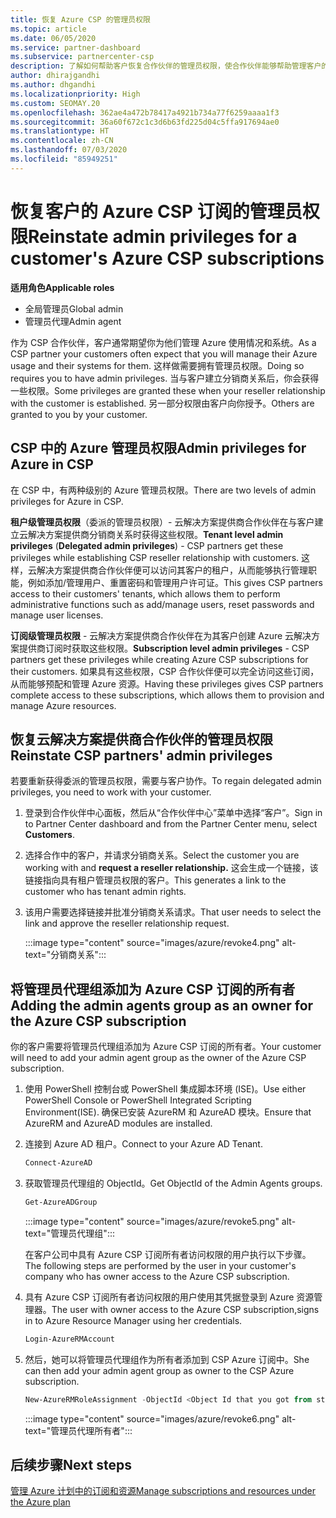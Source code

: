 ```yaml
---
title: 恢复 Azure CSP 的管理员权限
ms.topic: article
ms.date: 06/05/2020
ms.service: partner-dashboard
ms.subservice: partnercenter-csp
description: 了解如何帮助客户恢复合作伙伴的管理员权限，使合作伙伴能够帮助管理客户的 Azure CSP 订阅。
author: dhirajgandhi
ms.author: dhgandhi
ms.localizationpriority: High
ms.custom: SEOMAY.20
ms.openlocfilehash: 362ae4a472b78417a4921b734a77f6259aaaa1f3
ms.sourcegitcommit: 36a60f672c1c3d6b63fd225d04c5ffa917694ae0
ms.translationtype: HT
ms.contentlocale: zh-CN
ms.lasthandoff: 07/03/2020
ms.locfileid: "85949251"
---
```

# <a name="reinstate-admin-privileges-for-a-customers-azure-csp-subscriptions"></a><span data-ttu-id="2e3d8-103">恢复客户的 Azure CSP 订阅的管理员权限</span><span class="sxs-lookup"><span data-stu-id="2e3d8-103">Reinstate admin privileges for a customer's Azure CSP subscriptions</span></span>  

<span data-ttu-id="2e3d8-104">**适用角色**</span><span class="sxs-lookup"><span data-stu-id="2e3d8-104">**Applicable roles**</span></span>

- <span data-ttu-id="2e3d8-105">全局管理员</span><span class="sxs-lookup"><span data-stu-id="2e3d8-105">Global admin</span></span>
- <span data-ttu-id="2e3d8-106">管理员代理</span><span class="sxs-lookup"><span data-stu-id="2e3d8-106">Admin agent</span></span>

<span data-ttu-id="2e3d8-107">作为 CSP 合作伙伴，客户通常期望你为他们管理 Azure 使用情况和系统。</span><span class="sxs-lookup"><span data-stu-id="2e3d8-107">As a CSP partner your customers often expect that you will manage their Azure usage and their systems for them.</span></span> <span data-ttu-id="2e3d8-108">这样做需要拥有管理员权限。</span><span class="sxs-lookup"><span data-stu-id="2e3d8-108">Doing so requires you to have admin privileges.</span></span> <span data-ttu-id="2e3d8-109">当与客户建立分销商关系后，你会获得一些权限。</span><span class="sxs-lookup"><span data-stu-id="2e3d8-109">Some privileges are granted these when your reseller relationship with the customer is established.</span></span> <span data-ttu-id="2e3d8-110">另一部分权限由客户向你授予。</span><span class="sxs-lookup"><span data-stu-id="2e3d8-110">Others are granted to you by your customer.</span></span>

## <a name="admin-privileges-for-azure-in-csp"></a><span data-ttu-id="2e3d8-111">CSP 中的 Azure 管理员权限</span><span class="sxs-lookup"><span data-stu-id="2e3d8-111">Admin privileges for Azure in CSP</span></span>

<span data-ttu-id="2e3d8-112">在 CSP 中，有两种级别的 Azure 管理员权限。</span><span class="sxs-lookup"><span data-stu-id="2e3d8-112">There are two levels of admin privileges for Azure in CSP.</span></span>

<span data-ttu-id="2e3d8-113">**租户级管理员权限**（委派的管理员权限）- 云解决方案提供商合作伙伴在与客户建立云解决方案提供商分销商关系时获得这些权限。</span><span class="sxs-lookup"><span data-stu-id="2e3d8-113">**Tenant level admin privileges** (**Delegated admin privileges**) -  CSP partners get these privileges while establishing CSP reseller relationship with customers.</span></span> <span data-ttu-id="2e3d8-114">这样，云解决方案提供商合作伙伴便可以访问其客户的租户，从而能够执行管理职能，例如添加/管理用户、重置密码和管理用户许可证。</span><span class="sxs-lookup"><span data-stu-id="2e3d8-114">This gives CSP partners access to their customers' tenants, which allows them to perform administrative functions such as add/manage users, reset passwords and manage user licenses.</span></span>

<span data-ttu-id="2e3d8-115">**订阅级管理员权限** - 云解决方案提供商合作伙伴在为其客户创建 Azure 云解决方案提供商订阅时获取这些权限。</span><span class="sxs-lookup"><span data-stu-id="2e3d8-115">**Subscription level admin privileges** - CSP partners get these privileges while creating Azure CSP subscriptions for their customers.</span></span> <span data-ttu-id="2e3d8-116">如果具有这些权限，CSP 合作伙伴便可以完全访问这些订阅，从而能够预配和管理 Azure 资源。</span><span class="sxs-lookup"><span data-stu-id="2e3d8-116">Having these privileges gives CSP partners complete access to these subscriptions, which allows them to provision and manage Azure resources.</span></span>

## <a name="reinstate-csp-partners-admin-privileges"></a><span data-ttu-id="2e3d8-117">恢复云解决方案提供商合作伙伴的管理员权限</span><span class="sxs-lookup"><span data-stu-id="2e3d8-117">Reinstate CSP partners' admin privileges</span></span>

<span data-ttu-id="2e3d8-118">若要重新获得委派的管理员权限，需要与客户协作。</span><span class="sxs-lookup"><span data-stu-id="2e3d8-118">To regain delegated admin privileges, you need to work with your customer.</span></span>

1. <span data-ttu-id="2e3d8-119">登录到合作伙伴中心面板，然后从“合作伙伴中心”菜单中选择“客户”。</span><span class="sxs-lookup"><span data-stu-id="2e3d8-119">Sign in to Partner Center dashboard and from the Partner Center menu, select **Customers**.</span></span>

2. <span data-ttu-id="2e3d8-120">选择合作中的客户，并请求分销商关系。</span><span class="sxs-lookup"><span data-stu-id="2e3d8-120">Select the customer you are working with and **request a reseller relationship.**</span></span> <span data-ttu-id="2e3d8-121">这会生成一个链接，该链接指向具有租户管理员权限的客户。</span><span class="sxs-lookup"><span data-stu-id="2e3d8-121">This generates a link to the customer who has tenant admin rights.</span></span>

3. <span data-ttu-id="2e3d8-122">该用户需要选择链接并批准分销商关系请求。</span><span class="sxs-lookup"><span data-stu-id="2e3d8-122">That user needs to select the link and approve the reseller relationship request.</span></span>

   :::image type="content" source="images/azure/revoke4.png" alt-text="分销商关系":::

## <a name="adding-the-admin-agents-group-as-an-owner-for-the-azure-csp-subscription"></a><span data-ttu-id="2e3d8-124">将管理员代理组添加为 Azure CSP 订阅的所有者</span><span class="sxs-lookup"><span data-stu-id="2e3d8-124">Adding the admin agents group as an owner for the Azure CSP subscription</span></span>

<span data-ttu-id="2e3d8-125">你的客户需要将管理员代理组添加为 Azure CSP 订阅的所有者。</span><span class="sxs-lookup"><span data-stu-id="2e3d8-125">Your customer will need to add your admin agent group as the owner of the Azure CSP subscription.</span></span>

1. <span data-ttu-id="2e3d8-126">使用 PowerShell 控制台或 PowerShell 集成脚本环境 (ISE)。</span><span class="sxs-lookup"><span data-stu-id="2e3d8-126">Use either PowerShell Console or PowerShell Integrated Scripting Environment(ISE).</span></span> <span data-ttu-id="2e3d8-127">确保已安装 AzureRM 和 AzureAD 模块。</span><span class="sxs-lookup"><span data-stu-id="2e3d8-127">Ensure that AzureRM and AzureAD modules are installed.</span></span>

2. <span data-ttu-id="2e3d8-128">连接到 Azure AD 租户。</span><span class="sxs-lookup"><span data-stu-id="2e3d8-128">Connect to your Azure AD Tenant.</span></span>

   ```powershell
   Connect-AzureAD
   ```

3. <span data-ttu-id="2e3d8-129">获取管理员代理组的 ObjectId。</span><span class="sxs-lookup"><span data-stu-id="2e3d8-129">Get ObjectId of the Admin Agents groups.</span></span>

   ```powershell
   Get-AzureADGroup
   ```

   :::image type="content" source="images/azure/revoke5.png" alt-text="管理员代理组":::

   <span data-ttu-id="2e3d8-131">在客户公司中具有 Azure CSP 订阅所有者访问权限的用户执行以下步骤。</span><span class="sxs-lookup"><span data-stu-id="2e3d8-131">The following steps are performed by the user in your customer's company who has owner access to the Azure CSP subscription.</span></span>

4. <span data-ttu-id="2e3d8-132">具有 Azure CSP 订阅所有者访问权限的用户使用其凭据登录到 Azure 资源管理器。</span><span class="sxs-lookup"><span data-stu-id="2e3d8-132">The user with owner access to the Azure CSP subscription,signs in to Azure Resource Manager using her credentials.</span></span>

   ```powershell
   Login-AzureRMAccount
   ```

5. <span data-ttu-id="2e3d8-133">然后，她可以将管理员代理组作为所有者添加到 CSP Azure 订阅中。</span><span class="sxs-lookup"><span data-stu-id="2e3d8-133">She can then add your admin agent group as owner to the CSP Azure subscription.</span></span>

    ```powershell
    New-AzureRMRoleAssignment -ObjectId <Object Id that you got from step 3> -RoleDefinitionName Owner -Scope "/subscriptions/<SubscriptionId of CSP subscription>"
    ```

   :::image type="content" source="images/azure/revoke6.png" alt-text="管理员代理所有者":::

## <a name="next-steps"></a><span data-ttu-id="2e3d8-135">后续步骤</span><span class="sxs-lookup"><span data-stu-id="2e3d8-135">Next steps</span></span>

[<span data-ttu-id="2e3d8-136">管理 Azure 计划中的订阅和资源</span><span class="sxs-lookup"><span data-stu-id="2e3d8-136">Manage subscriptions and resources under the Azure plan</span></span>](azure-plan-manage.md)
